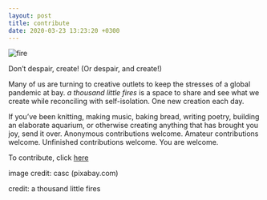 ```yaml
---
layout: post
title: contribute
date: 2020-03-23 13:23:20 +0300
---
```


![fire]({{site.baseurl}}/assets/img/campfire.jpg)

Don’t despair, create! (Or despair, and create!)

Many of us are turning to creative outlets to keep the stresses of a global pandemic at bay. *a thousand little fires* is a space to share and see what we create while reconciling with self-isolation. One new creation each day.

If you’ve been knitting, making music, baking bread, writing poetry, building an elaborate aquarium, or otherwise creating anything that has brought you joy, send it over. Anonymous contributions welcome. Amateur contributions welcome. Unfinished contributions welcome. You are welcome.

To contribute, click [here](https://littlefires.github.io/contribute/)

image credit: casc (pixabay.com)

credit: a thousand little fires
